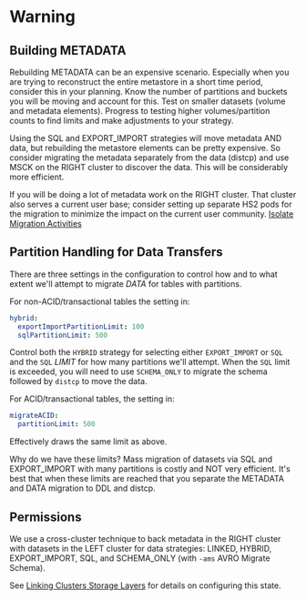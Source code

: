 # Warning

## Building METADATA

Rebuilding METADATA can be an expensive scenario.  Especially when you are trying to reconstruct the entire metastore in a short time period, consider this in your planning.  Know the number of partitions and buckets you will be moving and account for this.  Test on smaller datasets (volume and metadata elements).  Progress to testing higher volumes/partition counts to find limits and make adjustments to your strategy.

Using the SQL and EXPORT_IMPORT strategies will move metadata AND data, but rebuilding the metastore elements can be pretty expensive.  So consider migrating the metadata separately from the data (distcp) and use MSCK on the RIGHT cluster to discover the data.  This will be considerably more efficient.

If you will be doing a lot of metadata work on the RIGHT cluster. That cluster also serves a current user base; consider setting up separate HS2 pods for the migration to minimize the impact on the current user community. [Isolate Migration Activities](Optimizations.md#isolate-migration-activities)

## Partition Handling for Data Transfers

There are three settings in the configuration to control how and to what extent we'll attempt to migrate *DATA* for tables with partitions.

For non-ACID/transactional tables the setting in:

```yaml
hybrid:
  exportImportPartitionLimit: 100
  sqlPartitionLimit: 500
```

Control both the `HYBRID` strategy for selecting either `EXPORT_IMPORT` or `SQL` and the `SQL` *LIMIT* for how many partitions we'll attempt.  When the `SQL` limit is exceeded, you will need to use `SCHEMA_ONLY` to migrate the schema followed by `distcp` to move the data.

For ACID/transactional tables, the setting in:

```yaml
migrateACID:
  partitionLimit: 500
```

Effectively draws the same limit as above.

Why do we have these limits?  Mass migration of datasets via SQL and EXPORT_IMPORT with many partitions is costly and NOT very efficient.  It's best that when these limits are reached that you separate the METADATA and DATA migration to DDL and distcp.

## Permissions

We use a cross-cluster technique to back metadata in the RIGHT cluster with datasets in the LEFT cluster for data strategies: LINKED, HYBRID, EXPORT_IMPORT, SQL, and SCHEMA_ONLY (with `-ams` AVRO Migrate Schema).

See [Linking Clusters Storage Layers](Linking-Cluster-Storage-Layers.md) for details on configuring this state.

